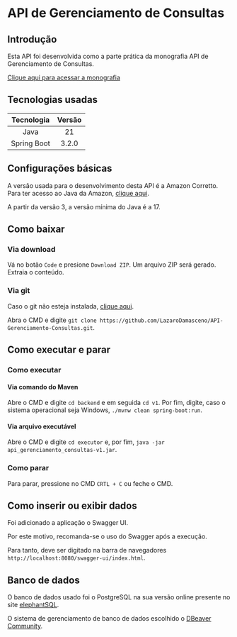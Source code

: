 # API de Gerenciamento de Consultas

## Introdução

Esta API foi desenvolvida como a parte prática da monografia API de Gerenciamento de Consultas.

[Clique aqui para acessar a monografia](https://1drv.ms/b/s!AmEkfpapXCEszhXfhTKeMkPoojBh?e=hshfN6)

## Tecnologias usadas

|Tecnologia|Versão|
|:-:|:-:|
|Java|21|
|Spring Boot|3.2.0|

## Configurações básicas

A versão usada para o desenvolvimento desta API é a Amazon Corretto. Para ter acesso ao Java da Amazon, [clique aqui](https://docs.aws.amazon.com/corretto/latest/corretto-21-ug/downloads-list.html).

A partir da versão 3, a versão mínima do Java é a 17.

## Como baixar

### Via download

Vá no botão `Code` e presione `Download ZIP`. Um arquivo ZIP será gerado. Extraia o conteúdo.

### Via git

Caso o git não esteja instalada, [clique aqui](https://git-scm.com/downloads).

Abra o CMD e digite `git clone https://github.com/LazaroDamasceno/API-Gerenciamento-Consultas.git`.

## Como executar e parar

### Como executar

#### Via comando do Maven

Abre o CMD e digite `cd backend` e em seguida `cd v1`. Por fim, digite, caso o sistema operacional seja Windows, `./mvnw clean spring-boot:run`.

#### Via arquivo executável

Abre o CMD e digite `cd executor` e, por fim, `java -jar api_gerenciamento_consultas-v1.jar`. 

### Como parar

Para parar, pressione no CMD `CRTL + C` ou feche o CMD.

## Como inserir ou exibir dados

Foi adicionado a aplicação o Swagger UI. 

Por este motivo, recomanda-se o uso do Swagger após a execução. 

Para tanto, deve ser digitado na barra de navegadores `http://localhost:8080/swagger-ui/index.html`.

## Banco de dados

O banco de dados usado foi o PostgreSQL na sua versão online presente no site [elephantSQL](https://www.elephantsql.com/).

O sistema de gerenciamento de banco de dados escolhido o [DBeaver Community](https://dbeaver.io/download/). 
